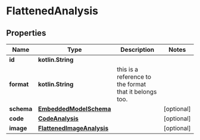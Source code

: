 
# FlattenedAnalysis

## Properties
Name | Type | Description | Notes
------------ | ------------- | ------------- | -------------
**id** | **kotlin.String** |  | 
**format** | **kotlin.String** | this is a reference to the format that it belongs too. | 
**schema** | [**EmbeddedModelSchema**](EmbeddedModelSchema) |  |  [optional]
**code** | [**CodeAnalysis**](CodeAnalysis) |  |  [optional]
**image** | [**FlattenedImageAnalysis**](FlattenedImageAnalysis) |  |  [optional]




